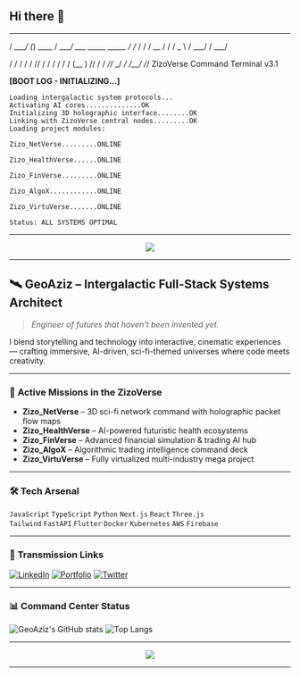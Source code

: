 ## Hi there 👋

<!-- ZizoVerse Command Center - GitHub Profile for GeoAziz -->

  ______   _          ______                     
 / ____/  (_)  ____  / ____/  ___    _____  _____
/ /_     / /  / __ \/ /      / _ \  / ___/ / ___/

/ / / / / // / / / / / / (__ )
// / / _/_/ _/ _/ /__/
/_/
ZizoVerse Command Terminal v3.1


**[BOOT LOG - INITIALIZING...]**

    Loading intergalactic system protocols...
    Activating AI cores..............OK
    Initializing 3D holographic interface........OK
    Linking with ZizoVerse central nodes.........OK
    Loading project modules:

    Zizo_NetVerse.........ONLINE

    Zizo_HealthVerse......ONLINE

    Zizo_FinVerse.........ONLINE

    Zizo_AlgoX............ONLINE

    Zizo_VirtuVerse.......ONLINE

    Status: ALL SYSTEMS OPTIMAL


---

<div align="center">
  <img src="https://readme-typing-svg.herokuapp.com?font=Orbitron&size=30&duration=4000&color=00F7FF&center=true&vCenter=true&width=900&lines=Initializing+ZizoVerse+Command+Center...;Booting+Intergalactic+Systems+Architect+Profile;Engaging+AI+%7C+3D+Visualization+%7C+Cybersecurity+Protocols" />
</div>

---

## 🛰 **GeoAziz – Intergalactic Full-Stack Systems Architect**

> *Engineer of futures that haven’t been invented yet.*

I blend storytelling and technology into interactive, cinematic experiences — crafting immersive, AI-driven, sci-fi-themed universes where code meets creativity.

---

### 🚀 **Active Missions in the ZizoVerse**
- **Zizo_NetVerse** – 3D sci-fi network command with holographic packet flow maps
- **Zizo_HealthVerse** – AI-powered futuristic health ecosystems  
- **Zizo_FinVerse** – Advanced financial simulation & trading AI hub  
- **Zizo_AlgoX** – Algorithmic trading intelligence command deck  
- **Zizo_VirtuVerse** – Fully virtualized multi-industry mega project

---

### 🛠 **Tech Arsenal**
`JavaScript` `TypeScript` `Python` `Next.js` `React` `Three.js`  
`Tailwind` `FastAPI` `Flutter` `Docker` `Kubernetes` `AWS` `Firebase`

---

### 📡 **Transmission Links**
[![LinkedIn](https://img.shields.io/badge/LinkedIn-%2300F7FF.svg?style=for-the-badge&logo=linkedin&logoColor=black)](https://placeholder-link.com)
[![Portfolio](https://img.shields.io/badge/Portfolio-%238A2BE2.svg?style=for-the-badge&logo=firefox&logoColor=white)](https://placeholder-link.com)
[![Twitter](https://img.shields.io/badge/Twitter-%2300ACEE.svg?style=for-the-badge&logo=twitter&logoColor=white)](https://placeholder-link.com)

---

### 📊 **Command Center Status**
![GeoAziz's GitHub stats](https://github-readme-stats.vercel.app/api?username=GeoAziz&show_icons=true&theme=tokyonight)
![Top Langs](https://github-readme-stats.vercel.app/api/top-langs/?username=GeoAziz&layout=compact&theme=tokyonight)

---

<div align="center">
  <img src="https://readme-typing-svg.herokuapp.com?font=Share+Tech+Mono&size=22&duration=4000&color=8A2BE2&center=true&vCenter=true&width=800&lines=Mission+Control+Online;Awaiting+Next+Deployment+Orders;ZizoVerse+Status:+All+Systems+Optimal" />
</div>

---
